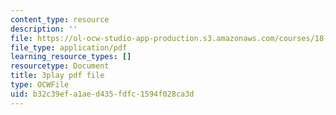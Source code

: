 ```yaml
---
content_type: resource
description: ''
file: https://ol-ocw-studio-app-production.s3.amazonaws.com/courses/18-01sc-single-variable-calculus-fall-2010/b32c39efa1aed435fdfc1594f028ca3d_1RLctDS2hUQ.pdf
file_type: application/pdf
learning_resource_types: []
resourcetype: Document
title: 3play pdf file
type: OCWFile
uid: b32c39ef-a1ae-d435-fdfc-1594f028ca3d
---
```

